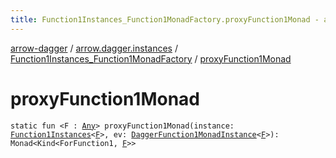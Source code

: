 ```yaml
---
title: Function1Instances_Function1MonadFactory.proxyFunction1Monad - arrow-dagger
---
```


[arrow-dagger](../../index.html) / [arrow.dagger.instances](../index.html) / [Function1Instances_Function1MonadFactory](index.html) / [proxyFunction1Monad](./proxy-function1-monad.html)

# proxyFunction1Monad

`static fun <F : `[`Any`](https://kotlinlang.org/api/latest/jvm/stdlib/kotlin/-any/index.html)`> proxyFunction1Monad(instance: `[`Function1Instances`](../-function1-instances/index.html)`<`[`F`](proxy-function1-monad.html#F)`>, ev: `[`DaggerFunction1MonadInstance`](../-dagger-function1-monad-instance/index.html)`<`[`F`](proxy-function1-monad.html#F)`>): Monad<Kind<ForFunction1, `[`F`](proxy-function1-monad.html#F)`>>`